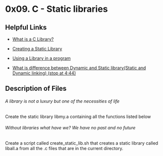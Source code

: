 # 0x09. C - Static libraries

## Helpful Links

* [What is a C Library?](http://docencia.ac.upc.edu/FIB/USO/Bibliografia/unix-c-libraries.html#what_is_a_library)

* [Creating a Static Library](http://docencia.ac.upc.edu/FIB/USO/Bibliografia/unix-c-libraries.html#creating_static_archive)

* [Using a Library in a program](http://docencia.ac.upc.edu/FIB/USO/Bibliografia/unix-c-libraries.html#using_static_archive)

* [What is difference between Dynamic and Static library(Static and Dynamic linking) (stop at 4:44)](https://www.youtube.com/watch?v=eW5he5uFBNM)

## Description of Files
<h6>A library is not a luxury but one of the necessities of life</h6>
Create the static library libmy.a containing all the functions listed below

<h6> Without libraries what have we? We have no past and no future</h6>
Create a script called create_static_lib.sh that creates a static library called liball.a from all the .c files that are in the current directory.
